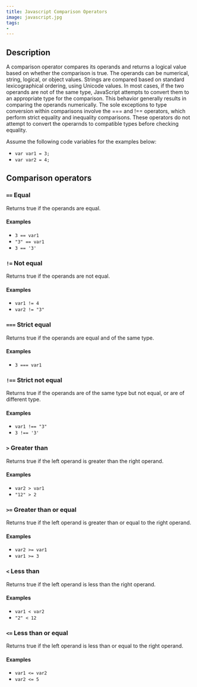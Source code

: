 ```yaml
---
title: Javascript Comparison Operators
image: javascript.jpg
tags:
-
---
```

## Description

A comparison operator compares its operands and returns a logical value based on whether the comparison is true.  The operands can be numerical, string, logical, or object values.  Strings are compared based on standard lexicographical ordering, using Unicode values.  In most cases, if the two operands are not of the same type, JavaScript attempts to convert them to an appropriate type for the comparison.  This behavior generally results in comparing the operands numerically.  The sole exceptions to type conversion within comparisons involve the === and !== operators, which perform strict equality and inequality comparisons.  These operators do not attempt to convert the operarnds to compatible types before checking equality.

Assume the following code variables for the examples below:

- `var var1 = 3;`
- `var var2 = 4;`

## Comparison operators

### `==` Equal 

Returns true if the operands are equal.

#### Examples

- `3 == var1`
- `"3" == var1`
- `3 == '3'`

### `!=` Not equal

Returns true if the operands are not equal.	

#### Examples

- `var1 != 4`
- `var2 != "3"`

### `===` Strict equal

Returns true if the operands are equal and of the same type.

#### Examples

- `3 === var1`

### `!==` Strict not equal 

Returns true if the operands are of the same type but not equal, or are of different type.

#### Examples

- `var1 !== "3"`
- `3 !== '3'`

### `>` Greater than

Returns true if the left operand is greater than the right operand.	

#### Examples

- `var2 > var1`
- `"12" > 2`

### `>=` Greater than or equal

Returns true if the left operand is greater than or equal to the right operand.

#### Examples

- `var2 >= var1`
- `var1 >= 3`

### `<` Less than

Returns true if the left operand is less than the right operand.

#### Examples

- `var1 < var2`
- `"2" < 12`

### `<=` Less than or equal

Returns true if the left operand is less than or equal to the right operand.

#### Examples

- `var1 <= var2`
- `var2 <= 5`